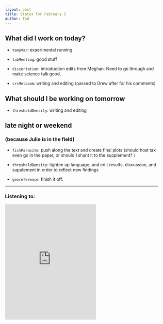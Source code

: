 ```yaml
---
layout: post
title: Status for February 5
author: Tad
---
```


## What did I work on today?

 * `tempVar`: experimental running

* `labMeeting`: good stuff

* `dissertation`: introduction edits from Meghan. Need to go through and make science talk good.

* `srsMetacom`: writing and editing (passed to Drew after for his comments)



## What should I be working on tomorrow

* `thresholdDensity`: writing and editing





## late night or weekend

### (because Julie is in the field)

* `fishParasite`: push along the text and create final plots (should host tax even go in the paper, or should I shunt it to the supplement? )

* `thresholdDensity`: tighten up language, and edit results, discussion, and supplement in order to reflect new findings

* `georeference`: finish it off.



---

### Listening to:
<iframe src="https://embed.spotify.com/?uri=spotify:track:5lO1lL0w8hMiYqG1HhUdnf" width="300" height="380" frameborder="0" allowtransparency="true"></iframe>
 <i class='fa fa-code' style='color:pink'></i>
